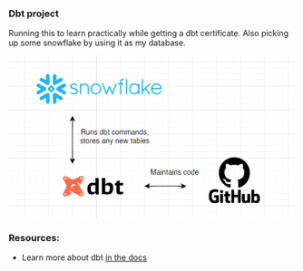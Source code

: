 

### Dbt project
Running this to learn practically while getting a dbt certificate.
Also picking up some snowflake by using it as my database. 

<img src="dbt diagram.png" alt="DBT Diagram" />

### Resources:
- Learn more about dbt [in the docs](https://docs.getdbt.com/docs/introduction)

